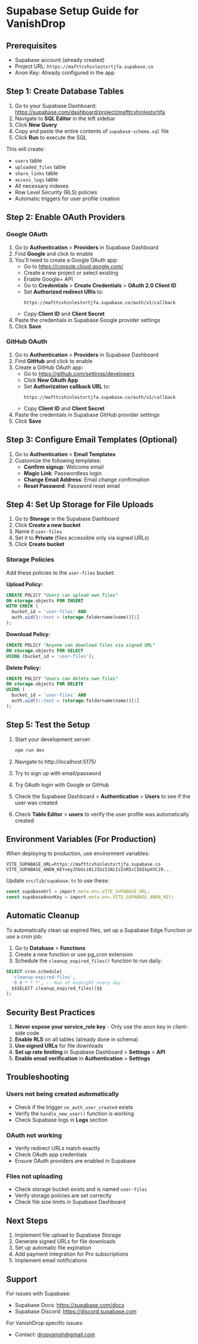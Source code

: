 # Supabase Setup Guide for VanishDrop

## Prerequisites
- Supabase account (already created)
- Project URL: `https://mafttcvhinlestxrtjfa.supabase.co`
- Anon Key: Already configured in the app

## Step 1: Create Database Tables

1. Go to your Supabase Dashboard: https://supabase.com/dashboard/project/mafttcvhinlestxrtjfa
2. Navigate to **SQL Editor** in the left sidebar
3. Click **New Query**
4. Copy and paste the entire contents of `supabase-schema.sql` file
5. Click **Run** to execute the SQL

This will create:
- `users` table
- `uploaded_files` table
- `share_links` table
- `access_logs` table
- All necessary indexes
- Row Level Security (RLS) policies
- Automatic triggers for user profile creation

## Step 2: Enable OAuth Providers

### Google OAuth
1. Go to **Authentication** > **Providers** in Supabase Dashboard
2. Find **Google** and click to enable
3. You'll need to create a Google OAuth app:
   - Go to https://console.cloud.google.com/
   - Create a new project or select existing
   - Enable Google+ API
   - Go to **Credentials** > **Create Credentials** > **OAuth 2.0 Client ID**
   - Set **Authorized redirect URIs** to:
     ```
     https://mafttcvhinlestxrtjfa.supabase.co/auth/v1/callback
     ```
   - Copy **Client ID** and **Client Secret**
4. Paste the credentials in Supabase Google provider settings
5. Click **Save**

### GitHub OAuth
1. Go to **Authentication** > **Providers** in Supabase Dashboard
2. Find **GitHub** and click to enable
3. Create a GitHub OAuth app:
   - Go to https://github.com/settings/developers
   - Click **New OAuth App**
   - Set **Authorization callback URL** to:
     ```
     https://mafttcvhinlestxrtjfa.supabase.co/auth/v1/callback
     ```
   - Copy **Client ID** and **Client Secret**
4. Paste the credentials in Supabase GitHub provider settings
5. Click **Save**

## Step 3: Configure Email Templates (Optional)

1. Go to **Authentication** > **Email Templates**
2. Customize the following templates:
   - **Confirm signup**: Welcome email
   - **Magic Link**: Passwordless login
   - **Change Email Address**: Email change confirmation
   - **Reset Password**: Password reset email

## Step 4: Set Up Storage for File Uploads

1. Go to **Storage** in the Supabase Dashboard
2. Click **Create a new bucket**
3. Name it `user-files`
4. Set it to **Private** (files accessible only via signed URLs)
5. Click **Create bucket**

### Storage Policies
Add these policies to the `user-files` bucket:

**Upload Policy:**
```sql
CREATE POLICY "Users can upload own files"
ON storage.objects FOR INSERT
WITH CHECK (
  bucket_id = 'user-files' AND
  auth.uid()::text = (storage.foldername(name))[1]
);
```

**Download Policy:**
```sql
CREATE POLICY "Anyone can download files via signed URL"
ON storage.objects FOR SELECT
USING (bucket_id = 'user-files');
```

**Delete Policy:**
```sql
CREATE POLICY "Users can delete own files"
ON storage.objects FOR DELETE
USING (
  bucket_id = 'user-files' AND
  auth.uid()::text = (storage.foldername(name))[1]
);
```

## Step 5: Test the Setup

1. Start your development server:
   ```bash
   npm run dev
   ```

2. Navigate to http://localhost:5175/

3. Try to sign up with email/password

4. Try OAuth login with Google or GitHub

5. Check the Supabase Dashboard > **Authentication** > **Users** to see if the user was created

6. Check **Table Editor** > **users** to verify the user profile was automatically created

## Environment Variables (For Production)

When deploying to production, use environment variables:

```env
VITE_SUPABASE_URL=https://mafttcvhinlestxrtjfa.supabase.co
VITE_SUPABASE_ANON_KEY=eyJhbGciOiJIUzI1NiIsInR5cCI6IkpXVCJ9...
```

Update `src/lib/supabase.ts` to use these:

```typescript
const supabaseUrl = import.meta.env.VITE_SUPABASE_URL;
const supabaseAnonKey = import.meta.env.VITE_SUPABASE_ANON_KEY;
```

## Automatic Cleanup

To automatically clean up expired files, set up a Supabase Edge Function or use a cron job:

1. Go to **Database** > **Functions**
2. Create a new function or use pg_cron extension
3. Schedule the `cleanup_expired_files()` function to run daily:

```sql
SELECT cron.schedule(
  'cleanup-expired-files',
  '0 0 * * *', -- Run at midnight every day
  $$SELECT cleanup_expired_files()$$
);
```

## Security Best Practices

1. **Never expose your service_role key** - Only use the anon key in client-side code
2. **Enable RLS** on all tables (already done in schema)
3. **Use signed URLs** for file downloads
4. **Set up rate limiting** in Supabase Dashboard > **Settings** > **API**
5. **Enable email verification** in **Authentication** > **Settings**

## Troubleshooting

### Users not being created automatically
- Check if the trigger `on_auth_user_created` exists
- Verify the `handle_new_user()` function is working
- Check Supabase logs in **Logs** section

### OAuth not working
- Verify redirect URLs match exactly
- Check OAuth app credentials
- Ensure OAuth providers are enabled in Supabase

### Files not uploading
- Check storage bucket exists and is named `user-files`
- Verify storage policies are set correctly
- Check file size limits in Supabase Dashboard

## Next Steps

1. Implement file upload to Supabase Storage
2. Generate signed URLs for file downloads
3. Set up automatic file expiration
4. Add payment integration for Pro subscriptions
5. Implement email notifications

## Support

For issues with Supabase:
- Supabase Docs: https://supabase.com/docs
- Supabase Discord: https://discord.supabase.com

For VanishDrop specific issues:
- Contact: dropvanish@gmail.com
